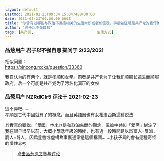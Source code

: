 ```yaml
---
layout: default
Lastmod: 2021-02-23T09:34:15.047488+00:00
date: 2021-02-23T00:00:00.000Z
title: "你曾有过哪些与政治不直接相关的生活常识或者价值观，事后被证明是共产党的宣传诡计？"
author: "君子以不强自息"
tags: [共产党,								生活方式]
---
```



### 品葱用户 **君子以不强自息** 提问于 2/23/2021
    
相似问题：  
https://pincong.rocks/question/33360  
  
  
  
我自认为的有两个，就是孝顺和女拳。前者是共产党为了让我们顺服长辈进而顺服政府，后一个可能是共产党为了污名化真正的女权
    
                

### 品葱用户 **NZRdlClr5** 评论于 2021-02-23
        
這不算吧……  
孝順是古代中國就有了的概念，而且英語圈也有女權法西斯這種説法  
  
其實真的要説，「愛國」本來也是和政治無關的觀念，但被中共和「愛黨」綁定了  
我在很早很早以前，大概小學低年級的時候，也有過一段時間是以爲富人=反派、窮人=好人，因爲童書或虛構故事裏通常是這個構圖……小孩子真的會有這種奇怪的慣性思考
        
                





> [点击品葱原文参与讨论](https://pincong.rocks/question/36563)

